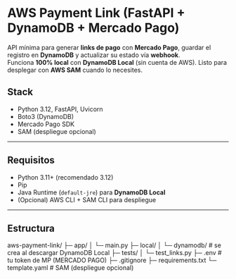 # AWS Payment Link (FastAPI + DynamoDB + Mercado Pago)

API mínima para generar **links de pago** con **Mercado Pago**, guardar el registro en **DynamoDB** y actualizar su estado vía **webhook**.  
Funciona **100% local** con **DynamoDB Local** (sin cuenta de AWS). Listo para desplegar con **AWS SAM** cuando lo necesites.

## Stack
- Python 3.12, FastAPI, Uvicorn
- Boto3 (DynamoDB)
- Mercado Pago SDK
- SAM (despliegue opcional)

---

## Requisitos

- Python 3.11+ (recomendado 3.12)
- Pip
- Java Runtime (`default-jre`) para **DynamoDB Local**
- (Opcional) AWS CLI + SAM CLI para despliegue

---

## Estructura

aws-payment-link/
├─ app/
│ └─ main.py
├─ local/
│ └─ dynamodb/ # se crea al descargar DynamoDB Local
├─ tests/
│ └─ test_links.py
├─ .env # tu token de MP (MERCADO PAGO)
├─ .gitignore
├─ requirements.txt
└─ template.yaml # SAM (despliegue opcional)
